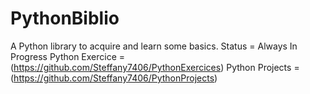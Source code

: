 # PythonBiblio
A Python library to acquire and learn some basics. Status = Always In Progress
Python Exercice = (https://github.com/Steffany7406/PythonExercices)
Python Projects = (https://github.com/Steffany7406/PythonProjects)

